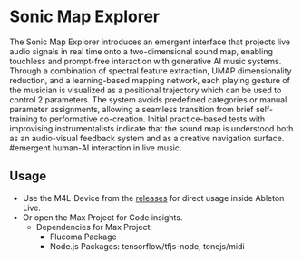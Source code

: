 # Sonic Map Explorer

The Sonic Map Explorer introduces an emergent interface that projects live audio signals in real time onto a two-dimensional sound map, enabling touchless and prompt-free interaction with generative AI music systems. Through a combination of spectral feature extraction, UMAP dimensionality reduction, and a learning-based mapping network, each playing gesture of the musician is visualized as a positional trajectory which can be used to control 2 parameters. The system avoids predefined categories or manual parameter assignments, allowing a seamless transition from brief self-training to performative co-creation. Initial practice-based tests with improvising instrumentalists indicate that the sound map is understood both as an audio-visual feedback system and as a creative navigation surface. #emergent human-AI interaction in live music.

## Usage
- Use the M4L-Device from the [releases](https://github.com/hfmnuernberg/Sonic-Map-Explorer/releases/tag/M4L) for direct usage inside Ableton Live.
- Or open the Max Project for Code insights.
  - Dependencies for Max Project:
    - Flucoma Package
    - Node.js Packages: tensorflow/tfjs-node, tonejs/midi  
